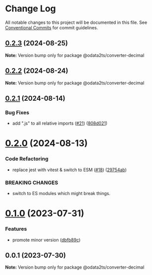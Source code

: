 # Change Log

All notable changes to this project will be documented in this file.
See [Conventional Commits](https://conventionalcommits.org) for commit guidelines.

## [0.2.3](https://github.com/odata2ts/converter/compare/@odata2ts/converter-decimal@0.2.2...@odata2ts/converter-decimal@0.2.3) (2024-08-25)

**Note:** Version bump only for package @odata2ts/converter-decimal





## [0.2.2](https://github.com/odata2ts/converter/compare/@odata2ts/converter-decimal@0.2.1...@odata2ts/converter-decimal@0.2.2) (2024-08-24)

**Note:** Version bump only for package @odata2ts/converter-decimal





## [0.2.1](https://github.com/odata2ts/converter/compare/@odata2ts/converter-decimal@0.2.0...@odata2ts/converter-decimal@0.2.1) (2024-08-14)


### Bug Fixes

* add ".js" to all relative imports ([#21](https://github.com/odata2ts/converter/issues/21)) ([808d021](https://github.com/odata2ts/converter/commit/808d0217edf9b8b90062e412ddc8e956c865c01b))





# [0.2.0](https://github.com/odata2ts/converter/compare/@odata2ts/converter-decimal@0.1.0...@odata2ts/converter-decimal@0.2.0) (2024-08-13)


### Code Refactoring

* replace jest with vitest & switch to ESM ([#18](https://github.com/odata2ts/converter/issues/18)) ([29754ab](https://github.com/odata2ts/converter/commit/29754abec8617cfe45f647ffbf91e92586b79ee9))


### BREAKING CHANGES

* switch to ES modules which might break things.





# [0.1.0](https://github.com/odata2ts/converter/compare/@odata2ts/converter-decimal@0.0.1...@odata2ts/converter-decimal@0.1.0) (2023-07-31)


### Features

* promote minor version ([dbfb89c](https://github.com/odata2ts/converter/commit/dbfb89c5d3dd84202fe7ff2aa147d394484d7fbf))





## 0.0.1 (2023-07-30)

**Note:** Version bump only for package @odata2ts/converter-decimal
